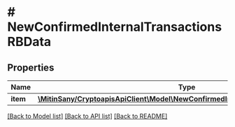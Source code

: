 # # NewConfirmedInternalTransactionsRBData

## Properties

Name | Type | Description | Notes
------------ | ------------- | ------------- | -------------
**item** | [**\MitinSany/CryptoapisApiClient\Model\NewConfirmedInternalTransactionsRBDataItem**](NewConfirmedInternalTransactionsRBDataItem.md) |  |

[[Back to Model list]](../../README.md#models) [[Back to API list]](../../README.md#endpoints) [[Back to README]](../../README.md)

